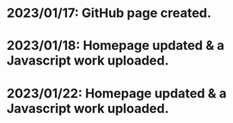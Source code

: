 # 2023/01/17: GitHub page created.
# 2023/01/18: Homepage updated & a Javascript work uploaded.
# 2023/01/22: Homepage updated & a Javascript work uploaded.
